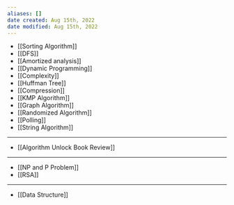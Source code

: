 ```yaml
---
aliases: []
date created: Aug 15th, 2022
date modified: Aug 15th, 2022
---
```

- [[Sorting Algorithm]]
- [[DFS]]
- [[Amortized analysis]]
- [[Dynamic Programming]]
- [[Complexity]]
- [[Huffman Tree]]
- [[Compression]]
- [[KMP Algorithm]]
- [[Graph Algorithm]]
- [[Randomized Algorithm]]
- [[Polling]]
- [[String Algorithm]]

___

- [[Algorithm Unlock Book Review]]

___

- [[NP and P Problem]]
- [[RSA]]

___

- [[Data Structure]]
